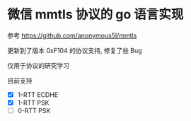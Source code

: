 # 微信 mmtls 协议的 go 语言实现

参考 https://github.com/anonymous5l/mmtls

更新到了版本 0xF104 的协议支持, 修复了些 Bug

仅用于协议的研究学习

目前支持
- [x] 1-RTT ECDHE
- [x] 1-RTT PSK
- [ ] 0-RTT PSK